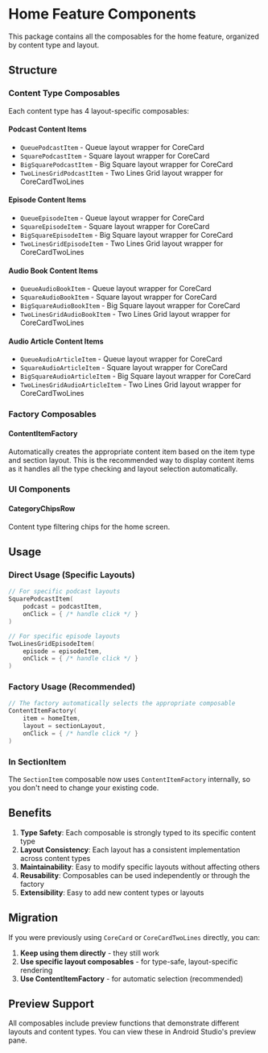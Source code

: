 # Home Feature Components

This package contains all the composables for the home feature, organized by content type and layout.

## Structure

### Content Type Composables

Each content type has 4 layout-specific composables:

#### Podcast Content Items
- `QueuePodcastItem` - Queue layout wrapper for CoreCard
- `SquarePodcastItem` - Square layout wrapper for CoreCard  
- `BigSquarePodcastItem` - Big Square layout wrapper for CoreCard
- `TwoLinesGridPodcastItem` - Two Lines Grid layout wrapper for CoreCardTwoLines

#### Episode Content Items
- `QueueEpisodeItem` - Queue layout wrapper for CoreCard
- `SquareEpisodeItem` - Square layout wrapper for CoreCard
- `BigSquareEpisodeItem` - Big Square layout wrapper for CoreCard
- `TwoLinesGridEpisodeItem` - Two Lines Grid layout wrapper for CoreCardTwoLines

#### Audio Book Content Items
- `QueueAudioBookItem` - Queue layout wrapper for CoreCard
- `SquareAudioBookItem` - Square layout wrapper for CoreCard
- `BigSquareAudioBookItem` - Big Square layout wrapper for CoreCard
- `TwoLinesGridAudioBookItem` - Two Lines Grid layout wrapper for CoreCardTwoLines

#### Audio Article Content Items
- `QueueAudioArticleItem` - Queue layout wrapper for CoreCard
- `SquareAudioArticleItem` - Square layout wrapper for CoreCard
- `BigSquareAudioArticleItem` - Big Square layout wrapper for CoreCard
- `TwoLinesGridAudioArticleItem` - Two Lines Grid layout wrapper for CoreCardTwoLines

### Factory Composables

#### ContentItemFactory
Automatically creates the appropriate content item based on the item type and section layout. This is the recommended way to display content items as it handles all the type checking and layout selection automatically.

### UI Components

#### CategoryChipsRow
Content type filtering chips for the home screen.

## Usage

### Direct Usage (Specific Layouts)
```kotlin
// For specific podcast layouts
SquarePodcastItem(
    podcast = podcastItem,
    onClick = { /* handle click */ }
)

// For specific episode layouts
TwoLinesGridEpisodeItem(
    episode = episodeItem,
    onClick = { /* handle click */ }
)
```

### Factory Usage (Recommended)
```kotlin
// The factory automatically selects the appropriate composable
ContentItemFactory(
    item = homeItem,
    layout = sectionLayout,
    onClick = { /* handle click */ }
)
```

### In SectionItem
The `SectionItem` composable now uses `ContentItemFactory` internally, so you don't need to change your existing code.

## Benefits

1. **Type Safety**: Each composable is strongly typed to its specific content type
2. **Layout Consistency**: Each layout has a consistent implementation across content types
3. **Maintainability**: Easy to modify specific layouts without affecting others
4. **Reusability**: Composables can be used independently or through the factory
5. **Extensibility**: Easy to add new content types or layouts

## Migration

If you were previously using `CoreCard` or `CoreCardTwoLines` directly, you can:

1. **Keep using them directly** - they still work
2. **Use specific layout composables** - for type-safe, layout-specific rendering
3. **Use ContentItemFactory** - for automatic selection (recommended)

## Preview Support

All composables include preview functions that demonstrate different layouts and content types. You can view these in Android Studio's preview pane.
